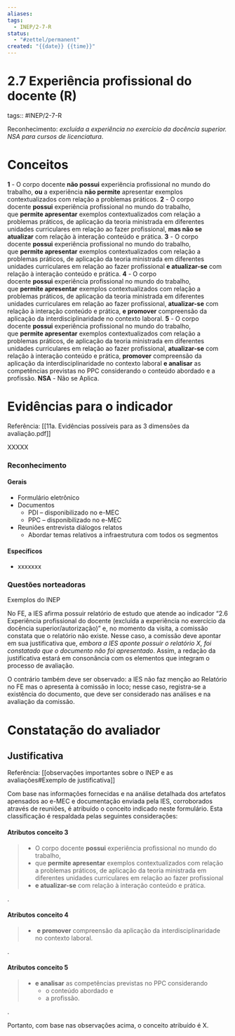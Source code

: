 ```yaml
---
aliases: 
tags:
  - INEP/2-7-R
status:
  - "#zettel/permanent"
created: "{{date}} {{time}}"
---
```

# 2.7 Experiência profissional do docente (R)

tags:: #INEP/2-7-R

Reconhecimento: *excluída a experiência no exercício da docência superior. NSA para cursos de licenciatura*.

# Conceitos

**1** - O corpo docente **não possui** experiência profissional no mundo do trabalho, **ou** a experiência **não permite** apresentar exemplos contextualizados com relação a problemas práticos.
**2** - O corpo docente **possui** experiência profissional no mundo do trabalho, que **permite apresentar** exemplos contextualizados com relação a problemas práticos, de aplicação da teoria ministrada em diferentes unidades curriculares em relação ao fazer profissional, **mas não se atualizar** com relação à interação conteúdo e prática.
**3** - O corpo docente **possui** experiência profissional no mundo do trabalho, que **permite apresentar** exemplos contextualizados com relação a problemas práticos, de aplicação da teoria ministrada em diferentes unidades curriculares em relação ao fazer profissional **e atualizar-se** com relação à interação conteúdo e prática.
**4** - O corpo docente **possui** experiência profissional no mundo do trabalho, que **permite apresentar** exemplos contextualizados com relação a problemas práticos, de aplicação da teoria ministrada em diferentes unidades curriculares em relação ao fazer profissional, **atualizar-se** com relação à interação conteúdo e prática, **e promover** compreensão da aplicação da interdisciplinaridade no contexto laboral.
**5** - O corpo docente **possui** experiência profissional no mundo do trabalho, que **permite apresentar** exemplos contextualizados com relação a problemas práticos, de aplicação da teoria ministrada em diferentes unidades curriculares em relação ao fazer profissional, **atualizar-se** com relação à interação conteúdo e prática, **promover** compreensão da aplicação da interdisciplinaridade no contexto laboral **e analisar** as competências previstas no PPC considerando o conteúdo abordado e a profissão.
**NSA** - Não se Aplica.

# Evidências para o indicador

Referência: [[11a. Evidências possíveis para as 3 dimensões da avaliação.pdf]]

XXXXX

### Reconhecimento

#### Gerais

- Formulário eletrônico
- Documentos
 	- PDI – disponibilizado no e-MEC
 	- PPC – disponibilizado no e-MEC
- Reuniões entrevista diálogos relatos
 	- Abordar temas relativos a infraestrutura com todos os segmentos

#### Específicos

- xxxxxxx

### Questões norteadoras

Exemplos do INEP

No FE, a IES afirma possuir relatório de estudo que atende ao indicador “2.6 Experiência profissional do docente (excluída a experiência no exercício da docência superior/autorização)” e, no momento da visita, a comissão constata que o relatório não existe. Nesse caso, a comissão deve apontar em sua justificativa que, *embora a IES aponte possuir o relatório X, foi constatado que o documento não foi apresentado*. Assim, a redação da justificativa estará em consonância com os elementos que integram o processo de avaliação.

O contrário também deve ser observado: a IES não faz menção ao Relatório no FE mas o apresenta à comissão in loco; nesse caso, registra-se a existência do documento, que deve ser considerado nas análises e na avaliação da comissão.

# Constatação do avaliador

## Justificativa

Referência: [[observações importantes sobre o INEP e as avaliações#Exemplo de justificativa]]

Com base nas informações fornecidas e na análise detalhada dos artefatos apensados ao e-MEC e documentação enviada pela IES, corroborados através de reuniões, é atribuído o conceito indicado neste formulário. Esta classificação é respaldada pelas seguintes considerações:

#### Atributos conceito 3

> - O corpo docente **possui** experiência profissional no mundo do trabalho,
> - que **permite apresentar** exemplos contextualizados com relação a problemas práticos, de aplicação da teoria ministrada em diferentes unidades curriculares em relação ao fazer profissional
> - **e atualizar-se** com relação à interação conteúdo e prática.

.

#### Atributos conceito 4

> -  **e promover** compreensão da aplicação da interdisciplinaridade no contexto laboral.

.

#### Atributos conceito 5

> - **e analisar** as competências previstas no PPC considerando
>  	- o conteúdo abordado e
>  	- a profissão.

.

Portanto, com base nas observações acima, o conceito atribuído é X.

